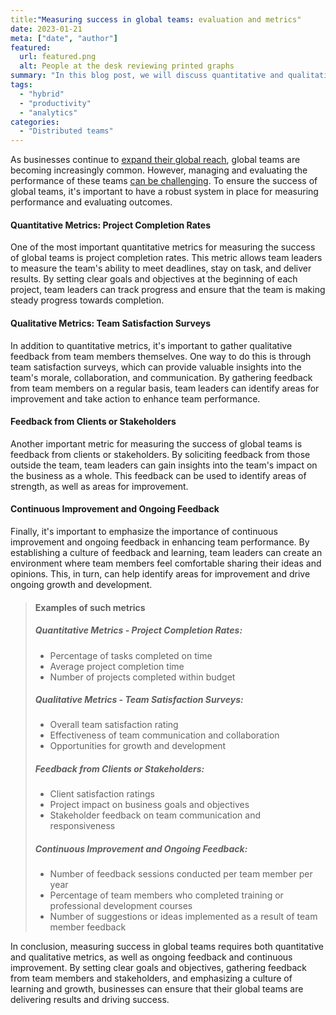 ```yaml
---
title:"Measuring success in global teams: evaluation and metrics"
date: 2023-01-21
meta: ["date", "author"]
featured:
  url: featured.png
  alt: People at the desk reviewing printed graphs
summary: "In this blog post, we will discuss quantitative and qualitative metrics for evaluating team performance, such as project completion rates, team satisfaction surveys, and feedback from clients or stakeholders, as well as the importance of continuous improvement and ongoing feedback for enhancing team performance."
tags:
  - "hybrid"
  - "productivity"
  - "analytics"
categories:
  - "Distributed teams"
---
```


As businesses continue to [expand their global reach](https://gracefulhr.com/post/global-teams/), global teams are becoming increasingly common. However, managing and evaluating the performance of these teams [can be challenging](https://gracefulhr.com/post/global-teams-challanges/). To ensure the success of global teams, it's important to have a robust system in place for measuring performance and evaluating outcomes.

#### Quantitative Metrics: Project Completion Rates
One of the most important quantitative metrics for measuring the success of global teams is project completion rates. This metric allows team leaders to measure the team's ability to meet deadlines, stay on task, and deliver results. By setting clear goals and objectives at the beginning of each project, team leaders can track progress and ensure that the team is making steady progress towards completion. 

#### Qualitative Metrics: Team Satisfaction Surveys
In addition to quantitative metrics, it's important to gather qualitative feedback from team members themselves. One way to do this is through team satisfaction surveys, which can provide valuable insights into the team's morale, collaboration, and communication. By gathering feedback from team members on a regular basis, team leaders can identify areas for improvement and take action to enhance team performance.

#### Feedback from Clients or Stakeholders
Another important metric for measuring the success of global teams is feedback from clients or stakeholders. By soliciting feedback from those outside the team, team leaders can gain insights into the team's impact on the business as a whole. This feedback can be used to identify areas of strength, as well as areas for improvement.

#### Continuous Improvement and Ongoing Feedback
Finally, it's important to emphasize the importance of continuous improvement and ongoing feedback in enhancing team performance. By establishing a culture of feedback and learning, team leaders can create an environment where team members feel comfortable sharing their ideas and opinions. This, in turn, can help identify areas for improvement and drive ongoing growth and development.

> #### Examples of such metrics
> 
> ##### Quantitative Metrics - Project Completion Rates:
> * Percentage of tasks completed on time
> * Average project completion time
> * Number of projects completed within budget
> 
> ##### Qualitative Metrics - Team Satisfaction Surveys:
> * Overall team satisfaction rating
> * Effectiveness of team communication and collaboration
> * Opportunities for growth and development
>
> ##### Feedback from Clients or Stakeholders:
> * Client satisfaction ratings
> * Project impact on business goals and objectives
> * Stakeholder feedback on team communication and responsiveness
> 
> ##### Continuous Improvement and Ongoing Feedback:
> * Number of feedback sessions conducted per team member per year
> * Percentage of team members who completed training or professional development courses
> * Number of suggestions or ideas implemented as a result of team member feedback

In conclusion, measuring success in global teams requires both quantitative and qualitative metrics, as well as ongoing feedback and continuous improvement. By setting clear goals and objectives, gathering feedback from team members and stakeholders, and emphasizing a culture of learning and growth, businesses can ensure that their global teams are delivering results and driving success.

